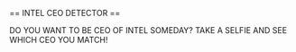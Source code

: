 == INTEL CEO DETECTOR == 

DO YOU WANT TO BE CEO OF INTEL SOMEDAY?
TAKE A SELFIE AND SEE WHICH CEO YOU MATCH!
